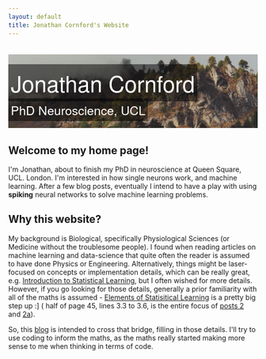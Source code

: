 ```yaml
---
layout: default
title: Jonathan Cornford's Website
---
```


<style>
.banner_image {
      padding-top: 20px;     
 }
 .image_container { 
   position: relative; 
   
   width: 100%; /* for IE 6 */
}
p span{
position: absolute;
   text-align:center;
   left: 0%;
   bottom:10%;
   color: white; 
   font:  25px  'HelveticaNeue-Light', 'Helvetica Neue Light','Helvetica Neue','Open Sans', 'Lora','Arial', 'Times New Roman'; 
   letter-spacing: 0px;  
   background: rgb(0, 0, 0); /* fallback color */
   background: rgba(0, 0, 0, 0.5);
   padding: 5px; 

}
 h1 { 
   position: absolute;
   text-align:center;
   
   left: 0%;
   bottom:25%;
   //width: 100%; 
}
 h1 span { 
   color: white; 
   font:  45px  'HelveticaNeue-Light', 'Helvetica Neue Light','Helvetica Neue','Open Sans', 'Lora','Arial', 'Times New Roman'; 
   letter-spacing: 0px;  
   background: rgb(0, 0, 0); /* fallback color */
   background: rgba(0, 0, 0, 0.5);
   padding: 5px; 
}
</style>

<div class="image_container">
<img class= "banner_image" src="img/color_cropped.jpg">
<h1><span>Jonathan Cornford </span></h1>
<p><span> PhD Neuroscience, UCL</span></p>

</div>

## Welcome to my home page!
I'm Jonathan, about to finish my PhD in neuroscience at Queen Square, UCL. London. I'm interested in how single neurons work, and machine learning.
After a few blog posts, eventually I intend to have a play with using **spiking** neural networks to solve machine learning problems.
 
 

## Why this website?
My background is Biological, specifically Physiological Sciences (or Medicine without the troublesome people). I found when reading articles on machine learning
 and data-science that quite often the reader is assumed to have done Physics or Engineering. Alternatively, things might be laser-focused on concepts
  or implementation details, which can be really great, e.g. [Introduction to Statistical Learning](http://www-bcf.usc.edu/~gareth/ISL/), but I often
 wished for more details. However, if you go looking for those details, generally a prior familiarity with all of the maths is assumed - [Elements of Statisitical Learning](https://statweb.stanford.edu/~tibs/ElemStatLearn/)
 is a pretty big step up :] ( half of page 45, lines 3.3 to 3.6, is the entire focus of [posts 2](2017-01-07-least-squares-for-dummies/) and [2a](2017-01-08-scalar-by-vector-derivatives-for-least-squares)). 
 
 
So, this [blog](/blog) is intended to cross that bridge, filling in those details. I'll try to use coding to inform the maths, as the maths really started making more sense to me when thinking in terms of code. 

<a href="{{ blog | prepend: site.baseurl }}">